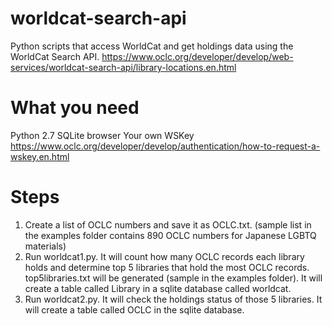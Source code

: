 # worldcat-search-api
Python scripts that access WorldCat and get holdings data using the WorldCat Search API. https://www.oclc.org/developer/develop/web-services/worldcat-search-api/library-locations.en.html

# What you need
Python 2.7
SQLite browser
Your own WSKey https://www.oclc.org/developer/develop/authentication/how-to-request-a-wskey.en.html

# Steps
1. Create a list of OCLC numbers and save it as OCLC.txt. (sample list in the examples folder contains 890 OCLC numbers for Japanese LGBTQ materials)
2. Run worldcat1.py. It will count how many OCLC records each library holds and determine top 5 libraries that hold the most OCLC records. top5libraries.txt will be generated (sample in the examples folder). It will create a table called Library in a sqlite database called worldcat.
3. Run worldcat2.py. It will check the holdings status of those 5 libraries. It will create a table called OCLC in the sqlite database.
